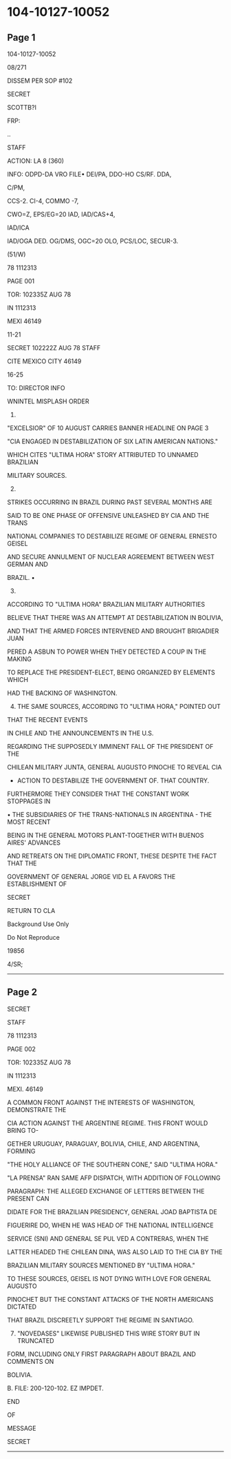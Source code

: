 # 104-10127-10052

## Page 1

104-10127-10052

08/271

DISSEM PER SOP #102

SECRET

SCOTTB?I

FRP:

..

STAFF

ACTION: LA 8 (360)

INFO: ODPD-DA VRO FILE• DEI/PA, DDO-HO CS/RF. DDA,

C/PM,

CCS-2. CI-4, COMMO -7,

CWO=Z, EPS/EG=20 IAD, IAD/CAS+4,

IAD/ICA

IAD/OGA DED. OG/DMS, OGC=20 OLO, PCS/LOC, SECUR-3.

(51/W)

78 1112313

PAGE 001

TOR: 102335Z AUG 78

IN 1112313

MEXI 46149

11-21

SECRET 102222Z AUG 78 STAFF

CITE MEXICO CITY 46149

16-25

TO: DIRECTOR INFO

WNINTEL MISPLASH ORDER

1.

"EXCELSIOR" OF 10 AUGUST CARRIES BANNER HEADLINE ON PAGE 3

"CIA ENGAGED IN DESTABILIZATION OF SIX LATIN AMERICAN NATIONS."

WHICH CITES "ULTIMA HORA" STORY ATTRIBUTED TO UNNAMED BRAZILIAN

MILITARY SOURCES.

2.

STRIKES OCCURRING IN BRAZIL DURING PAST SEVERAL MONTHS ARE

SAID TO BE ONE PHASE OF OFFENSIVE UNLEASHED BY CIA AND THE TRANS

NATIONAL COMPANIES TO DESTABILIZE REGIME OF GENERAL ERNESTO GEISEL

AND SECURE ANNULMENT OF NUCLEAR AGREEMENT BETWEEN WEST GERMAN AND

BRAZIL. •

3.

ACCORDING TO "ULTIMA HORA" BRAZILIAN MILITARY AUTHORITIES

BELIEVE THAT THERE WAS AN ATTEMPT AT DESTABILIZATION IN BOLIVIA,

AND THAT THE ARMED FORCES INTERVENED AND BROUGHT BRIGADIER JUAN

PERED A ASBUN TO POWER WHEN THEY DETECTED A COUP IN THE MAKING

TO REPLACE THE PRESIDENT-ELECT, BEING ORGANIZED BY ELEMENTS WHICH

HAD THE BACKING OF WASHINGTON.

4. THE SAME SOURCES, ACCORDING TO "ULTIMA HORA," POINTED OUT

THAT THE RECENT EVENTS

IN CHILE AND THE ANNOUNCEMENTS IN THE U.S.

REGARDING THE SUPPOSEDLY IMMINENT FALL OF THE PRESIDENT OF THE

CHILEAN MILITARY JUNTA, GENERAL AUGUSTO PINOCHE TO REVEAL CIA

- ACTION TO DESTABILIZE THE GOVERNMENT OF. THAT COUNTRY.

FURTHERMORE THEY CONSIDER THAT THE CONSTANT WORK STOPPAGES IN

• THE SUBSIDIARIES OF THE TRANS-NATIONALS IN ARGENTINA - THE MOST RECENT

BEING IN THE GENERAL MOTORS PLANT-TOGETHER WITH BUENOS AIRES' ADVANCES

AND RETREATS ON THE DIPLOMATIC FRONT, THESE DESPITE THE FACT THAT THE

GOVERNMENT OF GENERAL JORGE VID EL A FAVORS THE ESTABLISHMENT OF

SECRET

RETURN TO CLA

Background Use Only

Do Not Reproduce

19856

4/SR;

---

## Page 2

SECRET

STAFF

78 1112313

PAGE 002

TOR: 102335Z AUG 78

IN 1112313

MEXI. 46149

A COMMON FRONT AGAINST THE INTERESTS OF WASHINGTON, DEMONSTRATE THE

CIA ACTION AGAINST THE ARGENTINE REGIME. THIS FRONT WOULD BRING TO-

GETHER URUGUAY, PARAGUAY, BOLIVIA, CHILE, AND ARGENTINA, FORMING

"THE HOLY ALLIANCE OF THE SOUTHERN CONE," SAID "ULTIMA HORA."

"LA PRENSA" RAN SAME AFP DISPATCH, WITH ADDITION OF FOLLOWING

PARAGRAPH: THE ALLEGED EXCHANGE OF LETTERS BETWEEN THE PRESENT CAN

DIDATE FOR THE BRAZILIAN PRESIDENCY, GENERAL JOAD BAPTISTA DE

FIGUERIRE DO, WHEN HE WAS HEAD OF THE NATIONAL INTELLIGENCE

SERVICE (SNI) AND GENERAL SE PUL VED A CONTRERAS, WHEN THE

LATTER HEADED THE CHILEAN DINA, WAS ALSO LAID TO THE CIA BY THE

BRAZILIAN MILITARY SOURCES MENTIONED BY "ULTIMA HORA."

TO THESE SOURCES, GEISEL IS NOT DYING WITH LOVE FOR GENERAL AUGUSTO

PINOCHET BUT THE CONSTANT ATTACKS OF THE NORTH AMERICANS DICTATED

THAT BRAZIL DISCREETLY SUPPORT THE REGIME IN SANTIAGO.

7. "NOVEDASES" LIKEWISE PUBLISHED THIS WIRE STORY BUT IN TRUNCATED

FORM, INCLUDING ONLY FIRST PARAGRAPH ABOUT BRAZIL AND COMMENTS ON

BOLIVIA.

B. FILE: 200-120-102. EZ IMPDET.

END

OF

MESSAGE

SECRET

---

